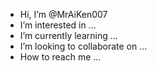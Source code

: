-  Hi, I’m @MrAiKen007
-  I’m interested in ...
-  I’m currently learning ...
-  I’m looking to collaborate on ...
-  How to reach me ...

<!---
MrAiKen007/MrAiKen007 is a ✨ special ✨ repository because its `README.md` (this file) appears on your GitHub profile.
You can click the Preview link to take a look at your changes.
--->
